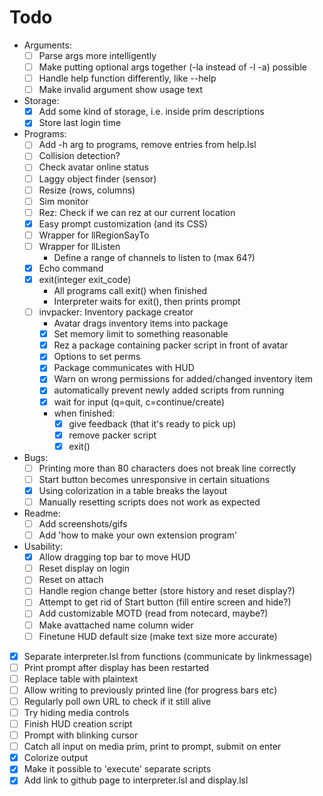 # Todo
- Arguments:
    - [ ] Parse args more intelligently
    - [ ] Make putting optional args together (-la instead of -l -a) possible
    - [ ] Handle help function differently, like <prog> --help
    - [ ] Make invalid argument show usage text

- Storage:
    - [x] Add some kind of storage, i.e. inside prim descriptions
    - [x] Store last login time

- Programs:
    - [ ] Add -h arg to programs, remove entries from help.lsl
    - [ ] Collision detection?
    - [ ] Check avatar online status
    - [ ] Laggy object finder (sensor)
    - [ ] Resize (rows, columns)
    - [ ] Sim monitor
    - [ ] Rez: Check if we can rez at our current location
    - [x] Easy prompt customization (and its CSS)
    - [ ] Wrapper for llRegionSayTo
    - [ ] Wrapper for llListen
        - Define a range of channels to listen to (max 64?)
    - [x] Echo command
    - [x] exit(integer exit_code)
        - All programs call exit() when finished
        - Interpreter waits for exit(), then prints prompt
    - [ ] invpacker: Inventory package creator
        - Avatar drags inventory items into package
        - [x] Set memory limit to something reasonable
        - [x] Rez a package containing packer script in front of avatar
        - [x] Options to set perms
        - [x] Package communicates with HUD
        - [x] Warn on wrong permissions for added/changed inventory item
        - [x] automatically prevent newly added scripts from running
        - [x] wait for input (q=quit, c=continue/create)
        - when finished:
            - [x] give feedback (that it's ready to pick up)
            - [x] remove packer script
            - [x] exit()

- Bugs:
    - [ ] Printing more than 80 characters does not break line correctly
    - [ ] Start button becomes unresponsive in certain situations
    - [x] Using colorization in a table breaks the layout
    - [ ] Manually resetting scripts does not work as expected

- Readme:
    - [ ] Add screenshots/gifs
    - [ ] Add 'how to make your own extension program'

- Usability:
    - [x] Allow dragging top bar to move HUD
    - [ ] Reset display on login
    - [ ] Reset on attach
    - [ ] Handle region change better (store history and reset display?)
    - [ ] Attempt to get rid of Start button (fill entire screen and hide?)
    - [ ] Add customizable MOTD (read from notecard, maybe?)
    - [ ] Make avattached name column wider
    - [ ] Finetune HUD default size (make text size more accurate)

- [x] Separate interpreter.lsl from functions (communicate by linkmessage)
- [ ] Print prompt after display has been restarted
- [ ] Replace table with plaintext
- [ ] Allow writing to previously printed line (for progress bars etc)
- [ ] Regularly poll own URL to check if it still alive
- [ ] Try hiding media controls
- [ ] Finish HUD creation script
- [ ] Prompt with blinking cursor
- [ ] Catch all input on media prim, print to prompt, submit on enter
- [x] Colorize output
- [x] Make it possible to 'execute' separate scripts
- [x] Add link to github page to interpreter.lsl and display.lsl
